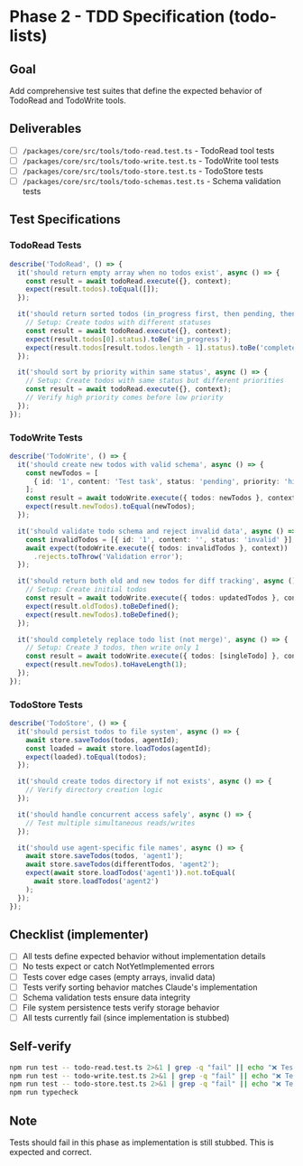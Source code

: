 # Phase 2 - TDD Specification (todo-lists)

## Goal
Add comprehensive test suites that define the expected behavior of TodoRead and TodoWrite tools.

## Deliverables
- [ ] `/packages/core/src/tools/todo-read.test.ts` - TodoRead tool tests
- [ ] `/packages/core/src/tools/todo-write.test.ts` - TodoWrite tool tests
- [ ] `/packages/core/src/tools/todo-store.test.ts` - TodoStore tests
- [ ] `/packages/core/src/tools/todo-schemas.test.ts` - Schema validation tests

## Test Specifications

### TodoRead Tests
```typescript
describe('TodoRead', () => {
  it('should return empty array when no todos exist', async () => {
    const result = await todoRead.execute({}, context);
    expect(result.todos).toEqual([]);
  });

  it('should return sorted todos (in_progress first, then pending, then completed)', async () => {
    // Setup: Create todos with different statuses
    const result = await todoRead.execute({}, context);
    expect(result.todos[0].status).toBe('in_progress');
    expect(result.todos[result.todos.length - 1].status).toBe('completed');
  });

  it('should sort by priority within same status', async () => {
    // Setup: Create todos with same status but different priorities
    const result = await todoRead.execute({}, context);
    // Verify high priority comes before low priority
  });
});
```

### TodoWrite Tests
```typescript
describe('TodoWrite', () => {
  it('should create new todos with valid schema', async () => {
    const newTodos = [
      { id: '1', content: 'Test task', status: 'pending', priority: 'high' }
    ];
    const result = await todoWrite.execute({ todos: newTodos }, context);
    expect(result.newTodos).toEqual(newTodos);
  });

  it('should validate todo schema and reject invalid data', async () => {
    const invalidTodos = [{ id: '1', content: '', status: 'invalid' }];
    await expect(todoWrite.execute({ todos: invalidTodos }, context))
      .rejects.toThrow('Validation error');
  });

  it('should return both old and new todos for diff tracking', async () => {
    // Setup: Create initial todos
    const result = await todoWrite.execute({ todos: updatedTodos }, context);
    expect(result.oldTodos).toBeDefined();
    expect(result.newTodos).toBeDefined();
  });

  it('should completely replace todo list (not merge)', async () => {
    // Setup: Create 3 todos, then write only 1
    const result = await todoWrite.execute({ todos: [singleTodo] }, context);
    expect(result.newTodos).toHaveLength(1);
  });
});
```

### TodoStore Tests
```typescript
describe('TodoStore', () => {
  it('should persist todos to file system', async () => {
    await store.saveTodos(todos, agentId);
    const loaded = await store.loadTodos(agentId);
    expect(loaded).toEqual(todos);
  });

  it('should create todos directory if not exists', async () => {
    // Verify directory creation logic
  });

  it('should handle concurrent access safely', async () => {
    // Test multiple simultaneous reads/writes
  });

  it('should use agent-specific file names', async () => {
    await store.saveTodos(todos, 'agent1');
    await store.saveTodos(differentTodos, 'agent2');
    expect(await store.loadTodos('agent1')).not.toEqual(
      await store.loadTodos('agent2')
    );
  });
});
```

## Checklist (implementer)
- [ ] All tests define expected behavior without implementation details
- [ ] No tests expect or catch NotYetImplemented errors
- [ ] Tests cover edge cases (empty arrays, invalid data)
- [ ] Tests verify sorting behavior matches Claude's implementation
- [ ] Schema validation tests ensure data integrity
- [ ] File system persistence tests verify storage behavior
- [ ] All tests currently fail (since implementation is stubbed)

## Self-verify
```bash
npm run test -- todo-read.test.ts 2>&1 | grep -q "fail" || echo "❌ Tests should be failing"
npm run test -- todo-write.test.ts 2>&1 | grep -q "fail" || echo "❌ Tests should be failing"
npm run test -- todo-store.test.ts 2>&1 | grep -q "fail" || echo "❌ Tests should be failing"
npm run typecheck
```

## Note
Tests should fail in this phase as implementation is still stubbed. This is expected and correct.